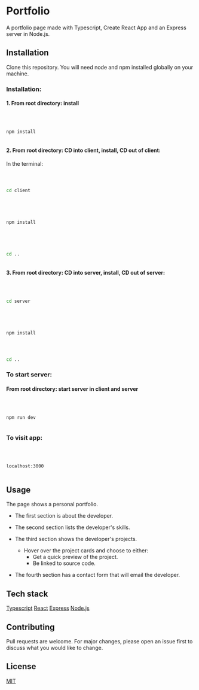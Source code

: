 # Portfolio

A portfolio page made with Typescript, Create React App and an Express server in Node.js.

## Installation

Clone this repository. You will need node and npm installed globally on your machine.

### Installation:

#### 1. From root directory: install

```bash



npm install



```

#### 2. From root directory: CD into client, install, CD out of client:

In the terminal:

```bash



cd client



```

```bash



npm install



```

```bash



cd ..



```

#### 3. From root directory: CD into server, install, CD out of server:

```bash



cd server



```

```bash



npm install


```

```bash



cd ..


```

### To start server:

#### From root directory: start server in client and server

```bash



npm run dev



```

### To visit app:

```bash



localhost:3000



```

## Usage

The page shows a personal portfolio.

- The first section is about the developer.

- The second section lists the developer's skills.

- The third section shows the developer's projects.

  - Hover over the project cards and choose to either:
    - Get a quick preview of the project.
    - Be linked to source code.

- The fourth section has a contact form that will email the developer.

## Tech stack

[Typescript](https://www.typescriptlang.org/)
[React](https://reactjs.org/)
[Express](https://expressjs.com/)
[Node.js](https://nodejs.org/en/)

## Contributing

Pull requests are welcome. For major changes, please open an issue first to discuss what you would like to change.

## License

[MIT](https://choosealicense.com/licenses/mit/)

